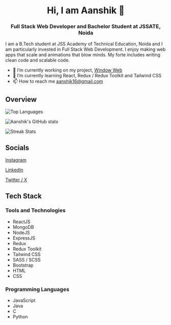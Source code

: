 <h1 align="center">Hi, I am Aanshik 👋</h1>

<h3 align="center">Full Stack Web Developer and Bachelor Student at JSSATE, Noida</h3>

I am a B.Tech student at JSS Academy of Technical Education, Noida and I am particularly invested in Full Stack Web Development.
I enjoy making web apps that scale and animations that blow minds. My forte includes writing clean code and scalable code.

- 🔭 I’m currently working on my project, [Window Web](https://github.com/aanshiksharma/windows-web)
- 🌱 I’m currently learning React, Redux / Redux Toolkit and Tailwind CSS
- 📫 How to reach me [aanshik16@gmail.com](mailto:aanshik16@gmail.com)

<!-- Download my resume by [clicking here](resume.pdf). -->

## Overview

![Top Languages](https://github-readme-stats.vercel.app/api/top-langs/?username=aanshiksharma&layout=compact)

![Aanshik's GitHub stats](https://github-readme-stats.vercel.app/api?username=aanshiksharma&show_icons=true)

![Streak Stats](https://github-readme-streak-stats.herokuapp.com/?user=aanshiksharma&)

## Socials

[Instagram](https://instagram.com/aanshik_sharma/)

[LinkedIn](https://linkedin.com/in/aanshik-sharma/)

[Twitter / X](https://x.com/aanshik_sharma)

## Tech Stack

### Tools and Technologies

- ReactJS
- MongoDB
- NodeJS
- ExpressJS
- Redux
- Redux Toolkit
- Tailwind CSS
- SASS / SCSS
- Bootstrap
- HTML
- CSS

### Programming Languages

- JavaScript
- Java
- C
- Python
